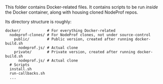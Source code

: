 This folder contains Docker-related files. It contains scripts to be run *inside* the Docker container, along with housing cloned NodeProf repos.

Its directory structure is roughly:

```
docker/            # For everything Docker-related
  nodeprof-clones/ # For NodeProf clones, not under source-control
    public/        # Public version, created after running docker-build.sh
      nodeprof.js/ # Actual clone
    private/       # Private version, created after running docker-build.sh
      nodeprof.js/ # Actual clone
  # Scripts
  install.sh
  run-callbacks.sh
  ...
```
